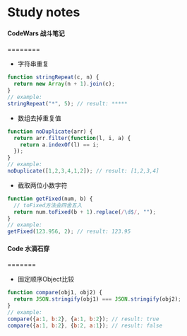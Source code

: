 Study notes
========

#### CodeWars 战斗笔记 
========

- 字符串重复

```javascript
function stringRepeat(c, n) {
  return new Array(n + 1).join(c);
}
// example:
stringRepeat("*", 5); // result: *****
```

- 数组去掉重复值

```javascript
function noDuplicate(arr) {
  return arr.filter(function(l, i, a) {
    return a.indexOf(l) == i;
  });
}
// example:
noDuplicate([1,2,3,4,1,2]); // result: [1,2,3,4]
```

- 截取两位小数字符

```javascript
function getFixed(num, b) {
  // toFixed方法会四舍五入
  return num.toFixed(b + 1).replace(/\d$/, "");
}
// example:
getFixed(123.956, 2); // result: 123.95
```

#### Code 水滴石穿
=======

- 固定顺序Object比较

```javascript
function compare(obj1, obj2) {
  return JSON.stringify(obj1) === JSON.stringify(obj2);
}
// example:
compare({a:1, b:2}, {a:1, b:2}); // result: true
compare({a:1, b:2}, {b:2, a:1}); // result: false
```
